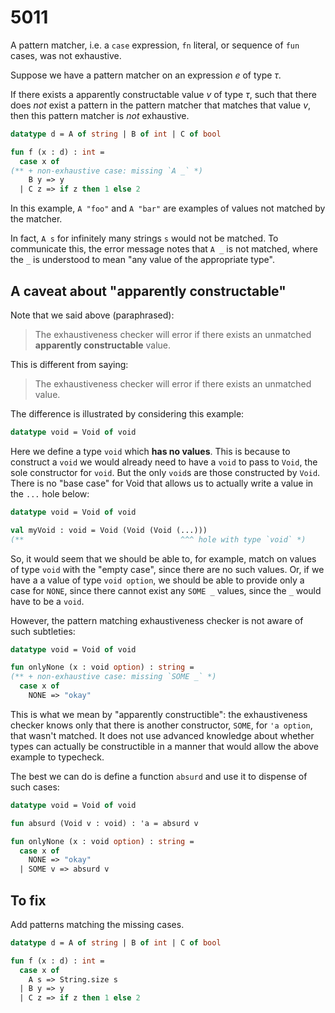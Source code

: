 # 5011

A pattern matcher, i.e. a `case` expression, `fn` literal, or sequence of `fun` cases, was not exhaustive.

Suppose we have a pattern matcher on an expression $e$ of type $\tau$.

If there exists a apparently constructable value $v$ of type $\tau$, such that there does _not_ exist a pattern in the pattern matcher that matches that value $v$, then this pattern matcher is _not_ exhaustive.

```sml
datatype d = A of string | B of int | C of bool

fun f (x : d) : int =
  case x of
(** + non-exhaustive case: missing `A _` *)
    B y => y
  | C z => if z then 1 else 2
```

In this example, `A "foo"` and `A "bar"` are examples of values not matched by the matcher.

In fact, `A s` for infinitely many strings `s` would not be matched. To communicate this, the error message notes that `A _` is not matched, where the `_` is understood to mean "any value of the appropriate type".

## A caveat about "apparently constructable"

Note that we said above (paraphrased):

> The exhaustiveness checker will error if there exists an unmatched **apparently constructable** value.

This is different from saying:

> The exhaustiveness checker will error if there exists an unmatched value.

The difference is illustrated by considering this example:

```sml
datatype void = Void of void
```

Here we define a type `void` which **has no values**. This is because to construct a `void` we would already need to have a `void` to pass to `Void`, the sole constructor for `void`. But the only `void`s are those constructed by `Void`. There is no "base case" for Void that allows us to actually write a value in the `...` hole below:

```sml
datatype void = Void of void

val myVoid : void = Void (Void (Void (...)))
(**                                   ^^^ hole with type `void` *)
```

So, it would seem that we should be able to, for example, match on values of type `void` with the "empty case", since there are no such values. Or, if we have a a value of type `void option`, we should be able to provide only a case for `NONE`, since there cannot exist any `SOME _` values, since the `_` would have to be a `void`.

However, the pattern matching exhaustiveness checker is not aware of such subtleties:

<!-- @ignore the warning about only one case arm -->

```sml
datatype void = Void of void

fun onlyNone (x : void option) : string =
(** + non-exhaustive case: missing `SOME _` *)
  case x of
    NONE => "okay"
```

This is what we mean by "apparently constructible": the exhaustiveness checker knows only that there is another constructor, `SOME`, for `'a option`, that wasn't matched. It does not use advanced knowledge about whether types can actually be constructible in a manner that would allow the above example to typecheck.

The best we can do is define a function `absurd` and use it to dispense of such cases:

```sml
datatype void = Void of void

fun absurd (Void v : void) : 'a = absurd v

fun onlyNone (x : void option) : string =
  case x of
    NONE => "okay"
  | SOME v => absurd v
```

## To fix

Add patterns matching the missing cases.

```sml
datatype d = A of string | B of int | C of bool

fun f (x : d) : int =
  case x of
    A s => String.size s
  | B y => y
  | C z => if z then 1 else 2
```
